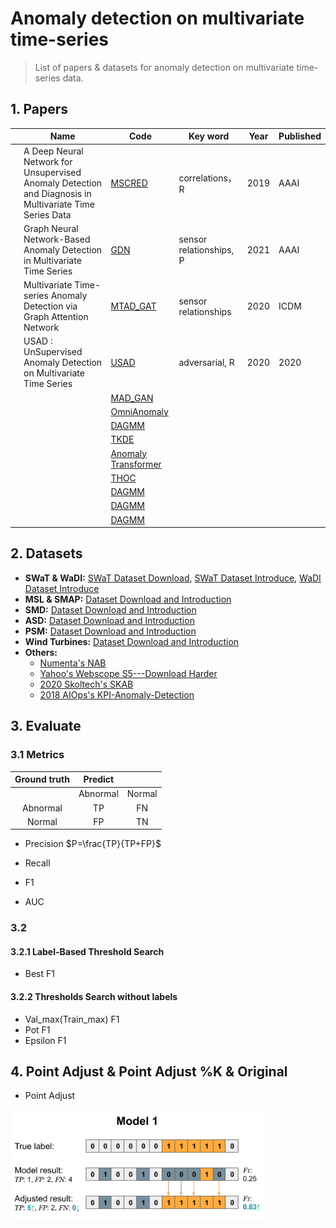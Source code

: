 # Anomaly detection on multivariate time-series

> List of papers & datasets for anomaly detection on multivariate time-series data.

## 1. Papers
|   | Name | Code | Key word | Year  | Published |
|---|------|------|----------|-------|---------|
|   |  A Deep Neural Network for Unsupervised Anomaly Detection and Diagnosis in Multivariate Time Series Data |  [MSCRED](https://github.com/search?q=MSCRED)|correlations， R  |   2019  |  AAAI   |
|   |  Graph Neural Network-Based Anomaly Detection in Multivariate Time Series |   [GDN](https://github.com/d-ailin/GDN)|  sensor relationships, P |  2021   |  AAAI     |  
|   |  Multivariate Time-series Anomaly Detection via Graph Attention Network  |  [MTAD_GAT]()|     sensor relationships    |    2020   |   ICDM      |
|   |  USAD : UnSupervised Anomaly Detection on Multivariate Time Series   |   [USAD](https://github.com/manigalati/usad)|      adversarial, R    |   2020    |   2020      |
|   |      |   [MAD_GAN]() |          |       |         |
|   |      |  [OmniAnomaly]() |          |       |         |
|   |      |  [DAGMM]() |          |       |         |
|   |      |  [TKDE]() |          |       |         |
|   |      |  [Anomaly Transformer]()|          |       |         |
|   |      |  [THOC]()|          |       |         |
|   |      |  [DAGMM]()|          |       |         |
|   |      |  [DAGMM]()|          |       |         |
|   |      |  [DAGMM]()|          |       |         |

## 2. Datasets
- **SWaT & WaDI:** [SWaT Dataset Download](https://itrust.sutd.edu.sg/itrust-labs_datasets/), [SWaT Dataset Introduce](https://itrust.sutd.edu.sg/itrust-labs-home/itrust-labs_swat/), [WaDI Dataset Introduce](https://itrust.sutd.edu.sg/itrust-labs-home/itrust-labs_wadi/)
- **MSL & SMAP:** [Dataset Download and Introduction](https://github.com/khundman/telemanom)
- **SMD:** [Dataset Download and Introduction](https://github.com/NetManAIOps/OmniAnomaly)
- **ASD:** [Dataset Download and Introduction](https://github.com/zhhlee/InterFusion/tree/main/data)
- **PSM:** [Dataset Download and Introduction](https://github.com/eBay/RANSynCoders/tree/main/data)
- **Wind Turbines:** [Dataset Download and Introduction](https://github.com/zhanjun717/STGAT/tree/main/data/WT)
- **Others:**
  - [Numenta's NAB](https://github.com/numenta/NAB)
  - [Yahoo's Webscope S5---Download Harder](https://webscope.sandbox.yahoo.com/catalog.php?datatype=s&did=70)
  - [2020 Skoltech's SKAB](https://github.com/waico/SkAB)
  - [2018 AIOps's KPI-Anomaly-Detection](https://github.com/NetManAIOps/KPI-Anomaly-Detection)
## 3. Evaluate
### 3.1 Metrics
|     Ground truth    |     Predict      |           |
|:-----------------:|:-----------------:|:-------------:|
|                 |     Abnormal        |    Normal    |
|     Abnormal        |     TP          |     FN      |
|     Normal        |     FP          |     TN      |
- Precision $P=\frac{TP}{TP+FP}$
 
- Recall
- F1
- AUC
### 3.2 
#### 3.2.1 Label-Based Threshold Search
- Best F1
#### 3.2.2 Thresholds Search without labels
- Val_max(Train_max) F1
- Pot F1
- Epsilon F1

## 4. Point Adjust & Point Adjust %K & Original
- Point Adjust

![point adjust](https://github.com/qiumiao30/time-series-anomaly-detection/blob/main/image/point%20adjust.png)
